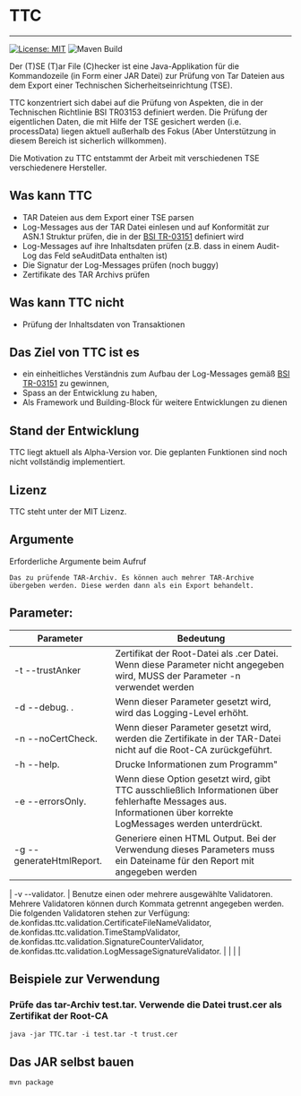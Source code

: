 # TTC
----
[![License: MIT](https://img.shields.io/badge/License-MIT-yellow.svg)](https://opensource.org/licenses/MIT)
![Maven Build](https://github.com/konfidas/TTC/actions/workflows/maven.yml/badge.svg)


Der (T)SE (T)ar File (C)hecker ist eine Java-Applikation für die Kommandozeile (in Form einer JAR Datei) zur Prüfung von Tar Dateien aus dem Export einer Technischen Sicherheitseinrichtung (TSE).

TTC konzentriert sich dabei auf die Prüfung von Aspekten, die in der Technischen Richtlinie BSI TR03153 definiert werden. Die Prüfung der eigentlichen Daten, die mit Hilfe der TSE gesichert werden (i.e. processData) liegen aktuell außerhalb des Fokus (Aber Unterstützung in diesem Bereich ist sicherlich willkommen). 

Die Motivation zu TTC entstammt der Arbeit mit verschiedenen TSE verschiedenere Hersteller. 

## Was kann TTC
- TAR Dateien aus dem Export einer TSE parsen
- Log-Messages aus der TAR Datei einlesen und auf Konformität zur ASN.1 Struktur prüfen, die in der [BSI TR-03151](https://www.bsi.bund.de/DE/Themen/Unternehmen-und-Organisationen/Standards-und-Zertifizierung/Technische-Richtlinien/TR-nach-Thema-sortiert/tr03151/tr03151_node.html) definiert wird
- Log-Messages auf ihre Inhaltsdaten prüfen (z.B. dass in einem Audit-Log das Feld seAuditData enthalten ist) 
- Die Signatur der Log-Messages prüfen (noch buggy)
- Zertifikate des TAR Archivs prüfen 

## Was kann TTC nicht
- Prüfung der Inhaltsdaten von Transaktionen 

## Das Ziel von TTC ist es
- ein einheitliches Verständnis zum Aufbau der Log-Messages gemäß [BSI TR-03151](https://www.bsi.bund.de/DE/Themen/Unternehmen-und-Organisationen/Standards-und-Zertifizierung/Technische-Richtlinien/TR-nach-Thema-sortiert/tr03151/tr03151_node.html) zu gewinnen,
- Spass an der Entwicklung zu haben,
- Als Framework und Building-Block für weitere Entwicklungen zu dienen

## Stand der Entwicklung
TTC liegt aktuell als Alpha-Version vor. Die geplanten Funktionen sind noch nicht vollständig implementiert. 

## Lizenz 
TTC steht unter der MIT Lizenz. 

## Argumente 

Erforderliche Argumente beim Aufruf 
```
Das zu prüfende TAR-Archiv. Es können auch mehrer TAR-Archive übergeben werden. Diese werden dann als ein Export behandelt. 

```

## Parameter:

| Parameter               | Bedeutung                                                                                                                   |
|-------------------------|-----------------------------------------------------------------------------------------------------------------------------|
| -t --trustAnker         | Zertifikat der Root-Datei als .cer Datei. Wenn diese Parameter nicht angegeben wird, MUSS der Parameter -n verwendet werden |
| -d --debug. .           | Wenn dieser Parameter gesetzt wird, wird das Logging-Level erhöht.                                                          |
| -n --noCertCheck.       | Wenn dieser Parameter gesetzt wird, werden die Zertifikate in der TAR-Datei nicht auf die Root-CA zurückgeführt.            |
| -h --help.              | Drucke Informationen zum Programm"                                                                                          |
| -e --errorsOnly.        | Wenn diese Option gesetzt wird, gibt TTC ausschließlich Informationen  über fehlerhafte Messages aus. Informationen über korrekte LogMessages werden unterdrückt.  |
| -g --generateHtmlReport.    | Generiere einen HTML Output. Bei der Verwendung dieses Parameters muss ein Dateiname für den Report mit angegeben werden |

| -v --validator.        | Benutze einen oder mehrere ausgewählte Validatoren. Mehrere Validatoren können durch Kommata getrennt angegeben werden. Die folgenden Validatoren stehen zur Verfügung: de.konfidas.ttc.validation.CertificateFileNameValidator, de.konfidas.ttc.validation.TimeStampValidator, de.konfidas.ttc.validation.SignatureCounterValidator, de.konfidas.ttc.validation.LogMessageSignatureValidator.                       |
|                         |                                                                                                                             |





## Beispiele zur Verwendung

### Prüfe das tar-Archiv test.tar. Verwende die Datei trust.cer als Zertifikat der Root-CA
```
java -jar TTC.tar -i test.tar -t trust.cer
```

## Das JAR selbst bauen 
```
mvn package 
```
